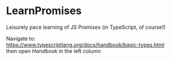# LearnPromises
Leisurely pace learning of JS Promises (in TypeScript, of course!)
  
Navigate to:  
  https://www.typescriptlang.org/docs/handbook/basic-types.html  
then open *Handbook* in the left column
